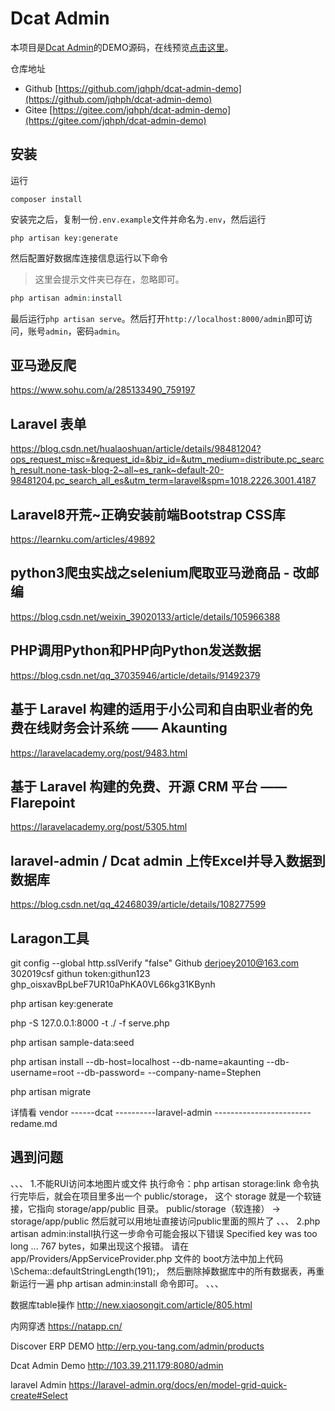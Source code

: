 # Dcat Admin

本项目是[Dcat Admin](https://github.com/jqhph/dcat-admin)的DEMO源码，在线预览[点击这里](http://103.39.211.179:8080/admin)。


仓库地址

- Github [https://github.com/jqhph/dcat-admin-demo](https://github.com/jqhph/dcat-admin-demo) 
- Gitee  [https://gitee.com/jqhph/dcat-admin-demo](https://gitee.com/jqhph/dcat-admin-demo) 

## 安装

运行
```shell
composer install
```

安装完之后，复制一份`.env.example`文件并命名为`.env`，然后运行
```shell
php artisan key:generate
```

然后配置好数据库连接信息运行以下命令

> 这里会提示文件夹已存在，忽略即可。

```php
php artisan admin:install
```

最后运行`php artisan serve`。然后打开`http://localhost:8000/admin`即可访问，账号`admin`，密码`admin`。



## 亚马逊反爬
https://www.sohu.com/a/285133490_759197

## Laravel 表单
https://blog.csdn.net/hualaoshuan/article/details/98481204?ops_request_misc=&request_id=&biz_id=&utm_medium=distribute.pc_search_result.none-task-blog-2~all~es_rank~default-20-98481204.pc_search_all_es&utm_term=laravel&spm=1018.2226.3001.4187

## Laravel8开荒~正确安装前端Bootstrap CSS库
https://learnku.com/articles/49892

## python3爬虫实战之selenium爬取亚马逊商品  - 改邮编
https://blog.csdn.net/weixin_39020133/article/details/105966388


## PHP调用Python和PHP向Python发送数据
https://blog.csdn.net/qq_37035946/article/details/91492379



## 基于 Laravel 构建的适用于小公司和自由职业者的免费在线财务会计系统 —— Akaunting
https://laravelacademy.org/post/9483.html


## 基于 Laravel 构建的免费、开源 CRM 平台 —— Flarepoint
https://laravelacademy.org/post/5305.html

## laravel-admin / Dcat admin 上传Excel并导入数据到数据库
https://blog.csdn.net/qq_42468039/article/details/108277599

## Laragon工具
git config --global http.sslVerify "false"
Github
derjoey2010@163.com
302019csf
githun token:githun123  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

php artisan key:generate

php -S 127.0.0.1:8000 -t ./ -f serve.php

php artisan sample-data:seed

php artisan install --db-host=localhost --db-name=akaunting --db-username=root --db-password= --company-name=Stephen

php artisan migrate

详情看
vendor
------dcat
----------laravel-admin
------------------------redame.md




## 遇到问题
、、、
1.不能RUI访问本地图片或文件
执行命令：php artisan storage:link
命令执行完毕后，就会在项目里多出一个 public/storage，
这个 storage 就是一个软链接，它指向 storage/app/public 目录。
public/storage（软连接） → storage/app/public
然后就可以用地址直接访问public里面的照片了
、、、
2.php artisan admin:install执行这一步命令可能会报以下错误 Specified key was too long ... 767 bytes，如果出现这个报错。
请在 app/Providers/AppServiceProvider.php 文件的 boot方法中加上代码 
\Schema::defaultStringLength(191);，
然后删除掉数据库中的所有数据表，再重新运行一遍 php artisan admin:install 命令即可。
、、、


数据库table操作
http://new.xiaosongit.com/article/805.html


内网穿透
https://natapp.cn/

Discover ERP DEMO
http://erp.you-tang.com/admin/products

Dcat Admin Demo
http://103.39.211.179:8080/admin


laravel Admin
https://laravel-admin.org/docs/en/model-grid-quick-create#Select